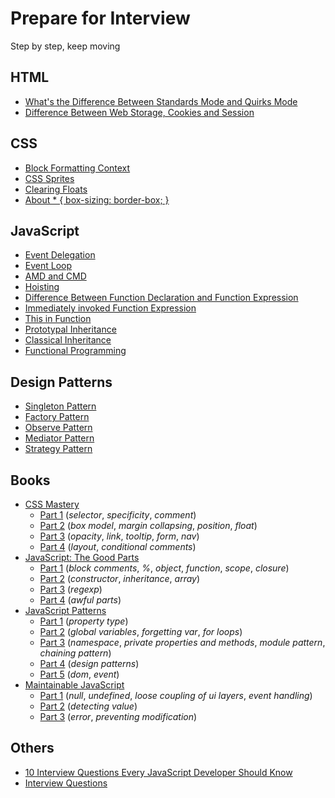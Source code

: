 # Prepare for Interview

Step by step, keep moving

## HTML

- [What's the Difference Between Standards Mode and Quirks Mode](https://github.com/L-movingon/prepare-for-interview/blob/master/HTML/whats-the-difference-between-standards-mode-and-quirks-mode.md)
- [Difference Between Web Storage, Cookies and Session](https://github.com/L-movingon/prepare-for-interview/blob/master/HTML/difference-between-webstorage-cookies-and-session.md)

## CSS

- [Block Formatting Context](https://github.com/L-movingon/prepare-for-interview/blob/master/CSS/block-formatting-context.md)
- [CSS Sprites](https://github.com/L-movingon/prepare-for-interview/blob/master/CSS/css-sprites.md)
- [Clearing Floats](https://github.com/L-movingon/prepare-for-interview/blob/master/CSS/clearing-floats.md)
- [About * { box-sizing: border-box; }](https://github.com/L-movingon/prepare-for-interview/blob/master/CSS/about-box-sizing-border-box.md)

## JavaScript

- [Event Delegation](https://github.com/L-movingon/prepare-for-interview/blob/master/JavaScript/event-delegation.md)
- [Event Loop](https://github.com/L-movingon/prepare-for-interview/blob/master/JavaScript/event-loop.md)
- [AMD and CMD](https://github.com/L-movingon/prepare-for-interview/blob/master/JavaScript/amd-and-cmd.md)
- [Hoisting](https://github.com/L-movingon/prepare-for-interview/blob/master/JavaScript/hoisting.md)
- [Difference Between Function Declaration and Function Expression](https://github.com/L-movingon/prepare-for-interview/blob/master/JavaScript/difference-between-function-declaration-and-function-expression.md)
- [Immediately invoked Function Expression](https://github.com/L-movingon/prepare-for-interview/blob/master/JavaScript/immediately-invoked-function-expression.md)
- [This in Function](https://github.com/L-movingon/prepare-for-interview/blob/master/JavaScript/this-in-function.md)
- [Prototypal Inheritance](https://github.com/L-movingon/prepare-for-interview/blob/master/JavaScript/prototypal-inheritance.md)
- [Classical Inheritance](https://github.com/L-movingon/prepare-for-interview/blob/master/JavaScript/classical-inheritance.md)
- [Functional Programming](https://github.com/L-movingon/prepare-for-interview/blob/master/JavaScript/functional-programming.md)

## Design Patterns

- [Singleton Pattern](https://github.com/L-movingon/prepare-for-interview/blob/master/Design-Patterns/singleton-pattern.md)
- [Factory Pattern](https://github.com/L-movingon/prepare-for-interview/blob/master/Design-Patterns/factory-pattern.md)
- [Observe Pattern](https://github.com/L-movingon/prepare-for-interview/blob/master/Design-Patterns/observer-pattern.md)
- [Mediator Pattern](https://github.com/L-movingon/prepare-for-interview/blob/master/Design-Patterns/mediator-pattern.md)
- [Strategy Pattern](https://github.com/L-movingon/prepare-for-interview/blob/master/Design-Patterns/strategy-pattern.md)

## Books

- [CSS Mastery](https://github.com/L-movingon/prepare-for-interview/blob/master/Books/CSS-Mastery)
	- [Part 1](https://github.com/L-movingon/prepare-for-interview/blob/master/Books/CSS-Mastery/css-mastery-part-1.md) (*selector*, *specificity*, *comment*)
	- [Part 2](https://github.com/L-movingon/prepare-for-interview/blob/master/Books/CSS-Mastery/css-mastery-part-2.md) (*box model*, *margin collapsing*, *position*, *float*)
	- [Part 3](https://github.com/L-movingon/prepare-for-interview/blob/master/Books/CSS-Mastery/css-mastery-part-3.md) (*opacity*, *link*, *tooltip*, *form*, *nav*)
	- [Part 4](https://github.com/L-movingon/prepare-for-interview/blob/master/Books/CSS-Mastery/css-mastery-part-4.md) (*layout*, *conditional comments*)
- [JavaScript: The Good Parts](https://github.com/L-movingon/prepare-for-interview/blob/master/Books/JavaScript-The-Good-Parts)
	- [Part 1](https://github.com/L-movingon/prepare-for-interview/blob/master/Books/JavaScript-The-Good-Parts/javascript-the-good-parts-part-1.md) (*block comments*, *%*, *object*, *function*, *scope*, *closure*)
	- [Part 2](https://github.com/L-movingon/prepare-for-interview/blob/master/Books/JavaScript-The-Good-Parts/javascript-the-good-parts-part-2.md) (*constructor*, *inheritance*, *array*)
	- [Part 3](https://github.com/L-movingon/prepare-for-interview/blob/master/Books/JavaScript-The-Good-Parts/javascript-the-good-parts-part-3.md) (*regexp*)
	- [Part 4](https://github.com/L-movingon/prepare-for-interview/blob/master/Books/JavaScript-The-Good-Parts/javascript-the-good-parts-part-4.md) (*awful parts*)
- [JavaScript Patterns](https://github.com/L-movingon/prepare-for-interview/blob/master/Books/JavaScript-Patterns)
	- [Part 1](https://github.com/L-movingon/prepare-for-interview/blob/master/Books/JavaScript-Patterns/javascript-patterns-part-1.md) (*property type*)
	- [Part 2](https://github.com/L-movingon/prepare-for-interview/blob/master/Books/JavaScript-Patterns/javascript-patterns-part-2.md) (*global variables*, *forgetting var*, *for loops*)
	- [Part 3](https://github.com/L-movingon/prepare-for-interview/blob/master/Books/JavaScript-Patterns/javascript-patterns-part-3.md) (*namespace*, *private properties and methods*, *module pattern*, *chaining pattern*)
	- [Part 4](https://github.com/L-movingon/prepare-for-interview/blob/master/Books/JavaScript-Patterns/javascript-patterns-part-4.md) (*design patterns*)
	- [Part 5](https://github.com/L-movingon/prepare-for-interview/blob/master/Books/JavaScript-Patterns/javascript-patterns-part-5.md) (*dom*, *event*)
- [Maintainable JavaScript](https://github.com/L-movingon/prepare-for-interview/blob/master/Books/Maintainable-JavaScript)
	- [Part 1](https://github.com/L-movingon/prepare-for-interview/blob/master/Books/Maintainable-JavaScript/maintainable-javascript-part-1.md) (*null*, *undefined*, *loose coupling of ui layers*, *event handling*)
	- [Part 2](https://github.com/L-movingon/prepare-for-interview/blob/master/Books/Maintainable-JavaScript/maintainable-javascript-part-2.md) (*detecting value*)
	- [Part 3](https://github.com/L-movingon/prepare-for-interview/blob/master/Books/Maintainable-JavaScript/maintainable-javascript-part-3.md) (*error*, *preventing modification*)

## Others

- [10 Interview Questions Every JavaScript Developer Should Know](https://github.com/L-movingon/prepare-for-interview/blob/master/Others/10-interview-questions-every-javascript-developer-should-know.md)
- [Interview Questions](https://github.com/L-movingon/prepare-for-interview/blob/master/Others/interview-questions.md)
